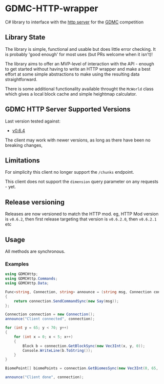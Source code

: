 # GDMC-HTTP-wrapper
 C# library to interface with the [http server](https://github.com/Niels-NTG/gdmc_http_interface) for the [GDMC](http://gendesignmc.engineering.nyu.edu/) competition

## Library State

The library is simple, functional and usable but does little error checking. It is probably 'good enough' for most uses (but PRs welcome when it isn't)!

The library aims to offer an MVP-level of interaction with the API - enough to get started without having to write an HTTP wrapper and make a best effort at some simple abstractions to make using the resulting data straightforward.

There is some additional functionality available throught the `McWorld` class which gives a local block cache and simple heightmap calculator.

## GDMC HTTP Server Supported Versions

Last version tested against:
- [v0.6.4](https://github.com/Niels-NTG/gdmc_http_interface/releases/tag/v0.6.4)

The client may work with newer versions, as long as there have been no breaking changes,

## Limitations

For simplicity this client no longer support the `/chunks` endpoint.

This client does not support the `dimension` query parameter on any requests - yet.

## Release versioning

Releases are now versioned to match the HTTP mod. eg, HTTP Mod version is `v0.6.2`, then first release targeting that version is `v0.6.2.0`, then `v0.6.2.1` etc

## Usage

All methods are synchronous.

### Examples
``` C#
using GDMCHttp;
using GDMCHttp.Commands;
using GDMCHttp.Data;

Func<string, Connection, string> announce = (string msg, Connection connection) =>
{
    return connection.SendCommandSync(new Say(msg));
};

Connection connection = new Connection();
announce("Client connected", connection);

for (int y = 65; y < 70; y++)
{
    for (int x = 0; x < 5; x++)
    {
        Block b = connection.GetBlockSync(new Vec3Int(x, y, 0));
        Console.WriteLine(b.ToString());
    }
}

BiomePoint[] biomePoints = connection.GetBiomesSync(new Vec3Int(0, 65, 0), new Vec3Int(5, 5, 1));

announce("Client done", connection);

```
